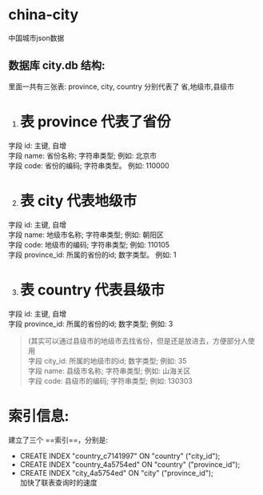 # china-city
中国城市json数据

## 数据库 city.db 结构:  

里面一共有三张表: province, city, country 分别代表了 省,地级市,县级市  
1. # 表 province 代表了省份  
字段 id: 主键, 自增  
字段 name: 省份名称; 字符串类型; 例如: 北京市  
字段 code: 省份的编码; 字符串类型。 例如: 110000  

2. # 表 city 代表地级市  
字段 id: 主键, 自增  
字段 name: 地级市名称; 字符串类型; 例如: 朝阳区  
字段 code: 地级市的编码; 字符串类型; 例如: 110105  
字段 province_id: 所属的省份的id; 数字类型。 例如: 1  

3. # 表 country 代表县级市  
字段 id: 主键, 自增  
字段 province_id: 所属的省份的id; 数字类型; 例如: 3   
 >(其实可以通过县级市的地级市去找省份，但是还是放进去，方便部分人使用  
字段 city_id: 所属的地级市的id; 数字类型; 例如: 35  
字段 name: 县级市名称; 字符串类型; 例如: 山海关区  
字段 code: 县级市的编码; 字符串类型; 例如: 130303   

# 索引信息:
建立了三个 ==索引==，分别是:  
* CREATE INDEX "country_c7141997" ON "country" ("city_id");  
* CREATE INDEX "country_4a5754ed" ON "country" ("province_id");  
* CREATE INDEX "city_4a5754ed" ON "city" ("province_id");  
加快了联表查询时的速度  
